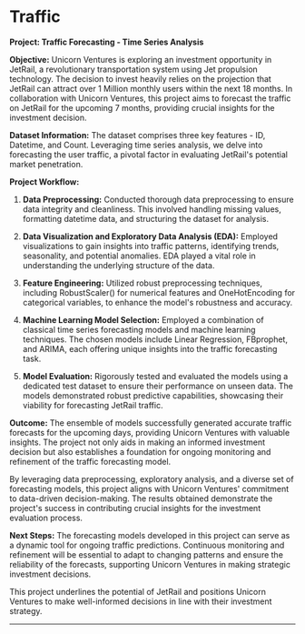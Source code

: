 # Traffic

**Project: Traffic Forecasting - Time Series Analysis**

**Objective:**
Unicorn Ventures is exploring an investment opportunity in JetRail, a revolutionary transportation system using Jet propulsion technology. The decision to invest heavily relies on the projection that JetRail can attract over 1 Million monthly users within the next 18 months. In collaboration with Unicorn Ventures, this project aims to forecast the traffic on JetRail for the upcoming 7 months, providing crucial insights for the investment decision.

**Dataset Information:**
The dataset comprises three key features - ID, Datetime, and Count. Leveraging time series analysis, we delve into forecasting the user traffic, a pivotal factor in evaluating JetRail's potential market penetration.

**Project Workflow:**
1. **Data Preprocessing:** Conducted thorough data preprocessing to ensure data integrity and cleanliness. This involved handling missing values, formatting datetime data, and structuring the dataset for analysis.

2. **Data Visualization and Exploratory Data Analysis (EDA):** Employed visualizations to gain insights into traffic patterns, identifying trends, seasonality, and potential anomalies. EDA played a vital role in understanding the underlying structure of the data.

3. **Feature Engineering:** Utilized robust preprocessing techniques, including RobustScaler() for numerical features and OneHotEncoding for categorical variables, to enhance the model's robustness and accuracy.

4. **Machine Learning Model Selection:** Employed a combination of classical time series forecasting models and machine learning techniques. The chosen models include Linear Regression, FBprophet, and ARIMA, each offering unique insights into the traffic forecasting task.

5. **Model Evaluation:** Rigorously tested and evaluated the models using a dedicated test dataset to ensure their performance on unseen data. The models demonstrated robust predictive capabilities, showcasing their viability for forecasting JetRail traffic.

**Outcome:**
The ensemble of models successfully generated accurate traffic forecasts for the upcoming days, providing Unicorn Ventures with valuable insights. The project not only aids in making an informed investment decision but also establishes a foundation for ongoing monitoring and refinement of the traffic forecasting model.

By leveraging data preprocessing, exploratory analysis, and a diverse set of forecasting models, this project aligns with Unicorn Ventures' commitment to data-driven decision-making. The results obtained demonstrate the project's success in contributing crucial insights for the investment evaluation process.

**Next Steps:**
The forecasting models developed in this project can serve as a dynamic tool for ongoing traffic predictions. Continuous monitoring and refinement will be essential to adapt to changing patterns and ensure the reliability of the forecasts, supporting Unicorn Ventures in making strategic investment decisions.

This project underlines the potential of JetRail and positions Unicorn Ventures to make well-informed decisions in line with their investment strategy.

---
